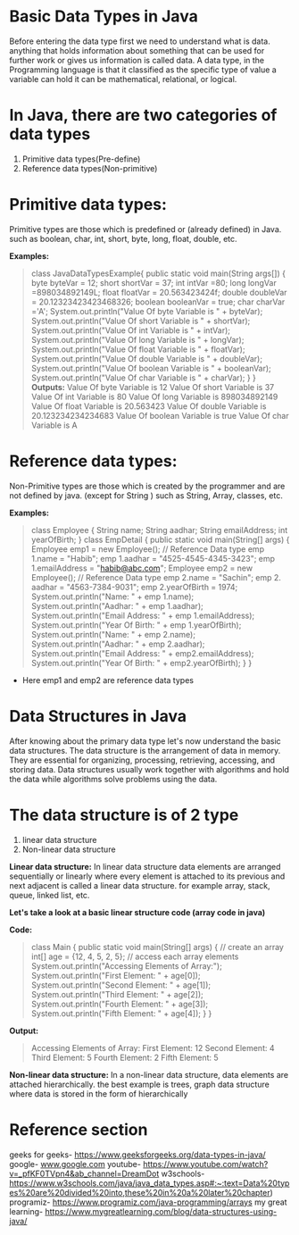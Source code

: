 # Basic Data Types in Java
Before entering the data type first we need to understand what is data. anything that holds information about something that can be used for further work or gives us information is called data. A data type, in the Programming language is that it classified as the specific type of value a variable can hold it can be mathematical, relational, or logical.

# In Java, there are two categories of data types
  1. Primitive data types(Pre-define)
  2. Reference data types(Non-primitive)
   
# Primitive data types:

Primitive types are those which is predefined or (already defined) in Java. 
such as boolean, char, int, short, byte, long, float, double, etc.

**Examples:**
>class JavaDataTypesExample{
>    public static void main(String args[])
>    {
>    byte byteVar = 12;
>    short shortVar = 37;
>    int intVar =80;
>    long longVar =898034892149L;
>    float floatVar = 20.563423424f;
>    double doubleVar = 20.12323423423468326;
>    boolean booleanVar = true;
>    char charVar ='A';
>    System.out.println("Value Of byte Variable is       " + byteVar);
>    System.out.println("Value Of short Variable is      " + shortVar);
>    System.out.println("Value Of int Variable is        " + intVar);
>    System.out.println("Value Of long Variable is       " + longVar);
>    System.out.println("Value Of float Variable is      " + floatVar);
>    System.out.println("Value Of double Variable is     " + doubleVar);
>    System.out.println("Value Of boolean Variable is    " + booleanVar);
>    System.out.println("Value Of char Variable is       " + charVar);
>    }
>    }
**Outputs:**
> Value Of byte Variable is       12
> Value Of short Variable is      37
> Value Of int Variable is        80
> Value Of long Variable is       898034892149
> Value Of float Variable is      20.563423
> Value Of double Variable is     20.123234234234683
> Value Of boolean Variable is    true
> Value Of char Variable is       A

# Reference data types:
Non-Primitive types are those which is created by the programmer and are not defined by java. (except for String )
such as String, Array, classes, etc.

**Examples:**
>class Employee
>{
>  String name;
>  String aadhar;
>  String emailAddress;
>  int yearOfBirth;
>  }
>  class EmpDetail
>  {
>  public static void main(String[] args) {
>       Employee emp1 = new Employee(); // Reference Data type
>       emp 1.name = "Habib";
>       emp 1.aadhar = "4525-4545-4345-3423";
>       emp 1.emailAddress = "habib@abc.com";
>       Employee emp2 = new Employee(); // Reference Data type
>       emp 2.name = "Sachin";
>       emp 2. aadhar = "4563-7384-9031";
>       emp 2.yearOfBirth = 1974;
>       System.out.println("Name: " + emp 1.name);
>       System.out.println("Aadhar: " + emp 1.aadhar);
>       System.out.println("Email Address: " + emp 1.emailAddress);
>       System.out.println("Year Of Birth: " + emp 1.yearOfBirth);
>       System.out.println("Name: " + emp 2.name);
>       System.out.println("Aadhar: " + emp 2.aadhar);
>       System.out.println("Email Address: " + emp2.emailAddress);
>       System.out.println("Year Of Birth: " + emp2.yearOfBirth);
>       }
>       }     
* Here emp1 and emp2 are reference data types

# Data Structures in Java

After knowing about the primary data type let's now understand the basic data structures.
The data structure is the arrangement of data in memory.
They are essential for organizing, processing, retrieving, accessing, and storing data.
Data structures usually work together with algorithms and hold the data while algorithms solve problems using the data.

# The data structure is of 2 type
1. linear data structure
2. Non-linear data structure

**Linear data structure:** In linear data structure data elements are arranged sequentially or linearly where every element is attached to its previous and next adjacent is called a linear data structure.
for example array, stack, queue, linked list, etc. 
 
 **Let's take a look at a basic linear structure code (array code in java)**
 
 **Code:**
 
 >class Main {
 >public static void main(String[] args) {
 >// create an array
 >int[] age = {12, 4, 5, 2, 5};
 >// access each array elements
 >System.out.println("Accessing Elements of Array:");
 >System.out.println("First Element: " + age[0]);
 >System.out.println("Second Element: " + age[1]);
 >System.out.println("Third Element: " + age[2]);
 >System.out.println("Fourth Element: " + age[3]);
 >System.out.println("Fifth Element: " + age[4]);
 >}
 >}

**Output:**

>Accessing Elements of Array:
>First Element: 12
>Second Element: 4
>Third Element: 5
>Fourth Element: 2
>Fifth Element: 5

**Non-linear data structure:** In a non-linear data structure, data elements are attached hierarchically. the best example is trees, graph data structure where data is stored in the form of hierarchically

# Reference section
geeks for geeks- https://www.geeksforgeeks.org/data-types-in-java/
google- www.google.com
youtube- https://www.youtube.com/watch?v=_pfKF0TVpn4&ab_channel=DreamDot
w3schools- https://www.w3schools.com/java/java_data_types.asp#:~:text=Data%20types%20are%20divided%20into,these%20in%20a%20later%20chapter)
programiz- https://www.programiz.com/java-programming/arrays
my great learning- https://www.mygreatlearning.com/blog/data-structures-using-java/

